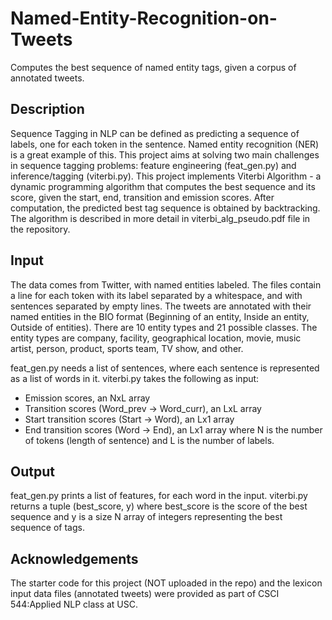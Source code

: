 # Named-Entity-Recognition-on-Tweets
Computes the best sequence of named entity tags, given a corpus of annotated tweets.


Description
-----------
Sequence Tagging in NLP can be defined as predicting a sequence of labels, one for each token in the sentence. Named entity recognition (NER) is a great example of this. This project aims at solving two main challenges in sequence tagging problems: feature engineering (feat_gen.py) and inference/tagging (viterbi.py). This project implements Viterbi Algorithm - a dynamic programming algorithm that computes the best sequence and its score, given the start, end, transition and emission scores. After computation, the predicted best tag sequence is obtained by backtracking. The algorithm is described in more detail in viterbi_alg_pseudo.pdf file in the repository.


Input
-----
The data comes from Twitter, with named entities labeled. The files contain a line for each token with its label separated by a whitespace, and with sentences separated by empty lines. The tweets are annotated with their named entities in the BIO format (Beginning of an entity, Inside an entity, Outside of entities). There are 10 entity types and 21 possible classes. The entity types are company, facility, geographical location, movie, music artist, person, product, sports team, TV show, and other.

feat_gen.py needs a list of sentences, where each sentence is represented as a list of words in it. 
viterbi.py takes the following as input:
- Emission scores, an NxL array
- Transition scores (Word_prev -> Word_curr), an LxL array
- Start transition scores (Start -> Word), an Lx1 array
- End transition scores (Word -> End), an Lx1 array
where N is the number of tokens (length of sentence) and L is the number of labels.


Output
------
feat_gen.py prints a list of features, for each word in the input.
viterbi.py returns a tuple (best_score, y) where best_score is the score of the best sequence and y is a size N array of integers representing the best sequence of tags.


Acknowledgements
----------------
The starter code for this project (NOT uploaded in the repo) and the lexicon input data files (annotated tweets) were provided as part of CSCI 544:Applied NLP class at USC.
